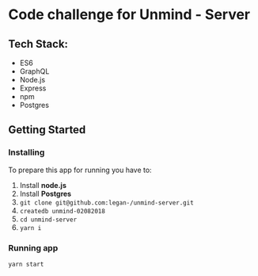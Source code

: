 # Code challenge for Unmind - Server

## Tech Stack:

- ES6
- GraphQL
- Node.js
- Express
- npm
- Postgres

## Getting Started

### Installing

To prepare this app for running you have to:

1. Install **node.js**
2. Install **Postgres**
3. `git clone git@github.com:legan-/unmind-server.git`
4. `createdb unmind-02082018`
5. `cd unmind-server`
6. `yarn i`

### Running app

`yarn start`
